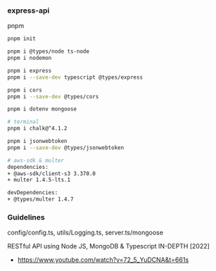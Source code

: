 ### express-api

pnpm
```bash
pnpm init 

pnpm i @types/node ts-node
pnpm i nodemon 

pnpm i express
pnpm i --save-dev typescript @types/express

pnpm i cors
pnpm i --save-dev @types/cors

pnpm i dotenv mongoose

# terminal
pnpm i chalk@^4.1.2

pnpm i jsonwebtoken
pnpm i --save-dev @types/jsonwebtoken

# aws-sdk & multer
dependencies:
+ @aws-sdk/client-s3 3.370.0
+ multer 1.4.5-lts.1

devDependencies:
+ @types/multer 1.4.7

```

### Guidelines

config/config.ts, utils/Logging.ts, server.ts/mongoose

RESTful API using Node JS, MongoDB & Typescript IN-DEPTH [2022]
- https://www.youtube.com/watch?v=72_5_YuDCNA&t=661s
